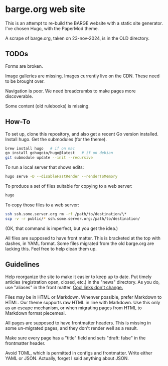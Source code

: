 barge.org web site
==================

This is an attempt to re-build the BARGE website with a static site generator.
I've chosen Hugo, with the PaperMod theme.

A scrape of barge.org, taken on 23-nov-2024, is in the OLD directory.

TODOs
-----

Forms are broken.

Image galleries are missing.  Images currently live on the CDN.  These need to
be brought over.

Navigation is poor.  We need breadcrumbs to make pages more discoverable.

Some content (old rulebooks) is missing.

How-To
------

To set up, clone this repository, and also get a recent Go version installed.
Install hugo.  Get the submodules (for the theme).

```sh
brew install hugo   # if on mac
go install gohugoio/hugo@latest   # if on debian
git submodule update --init --recursive
```

To run a local server that shows edits:

```sh
hugo serve -D --disableFastRender --renderToMemory
```

To produce a set of files suitable for copying to a web server:

```sh
hugo
```

To copy those files to a web server:

```sh
ssh ssh.some.server.org rm -rf /path/to/destination/\*
scp -v -r public/* ssh.some.server.org:/path/to/destination/
```

(OK, that command is imperfect, but you get the idea.)

All files are supposed to have front matter.  This is bracketed at the top with
dashes, in YAML format.  Some files migrated from the old barge.org are lacking
this.  Feel free to help clean them up.


Guidelines
----------

Help reorganize the site to make it easier to keep up to date.  Put timely
articles (registration open, closed, etc.) in the "news" directory.  As you do,
use "aliases" in the front matter.  [Cool links don't
change.](https://www.w3.org/Provider/Style/URI)

Files may be in HTML or Markdown.  Whenver possible, prefer Markdown to HTML.
Our theme supports raw HTML in line with Markdown.  Use this only as an escape
mechanism, or when migrating pages from HTML to Markdown format piecemeal.

All pages are supposed to have frontmatter headers.  This is missing in some
un-migrated pages, and they don't render well as a result.

Make sure every page has a "title" field and sets "draft: false" in the
frontmatter header.

Avoid TOML, which is permitted in configs and frontmatter.  Write either YAML
or JSON.  Actually, forget I said anything about JSON.

